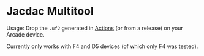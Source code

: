 # Jacdac Multitool

Usage: Drop the `.uf2` generated in [Actions](https://github.com/microsoft/jacdac-multitool/actions) (or from a release) on your Arcade device.

Currently only works with F4 and D5 devices (of which only F4 was tested).
